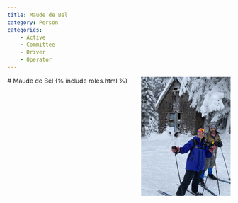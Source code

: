 ```yaml
---
title: Maude de Bel
category: Person
categories:
    - Active
    - Committee
    - Driver
    - Operator
---
```

<img src="img/2020-Maude-de-Bel.jpeg" alt="photo of Maude de Bel" align="right" style="width: 40%">
# Maude de Bel
{% include roles.html %}